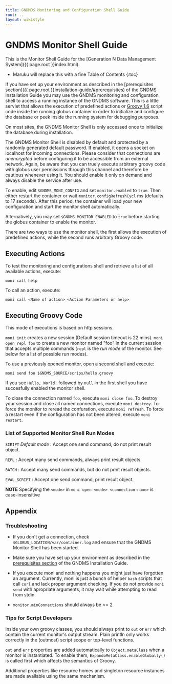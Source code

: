 ```yaml
---
title: GNDMDS Monitoring and Configuration Shell Guide
root: ..
layout: wikistyle
---
```


GNDMS Monitor Shell Guide
=========================

This is the Monitor Shell Guide for the
[Generation N Data Management System]({{ page.root }}index.html).

* Maruku will replace this with a fine Table of Contents
{:toc}

If you have set up your environment as described in the
[prerequisites section]({{ page.root }}installation-guide/#prerequisites) of the
GNDMS Installation Guide you may use the GNDMS monitoring and
configuration shell to access a running instance of the GNDMS
software. This is a little servlet that allows the execution of
predefined actions or [Groovy 1.6](http://groovy.codehaus.org) script
code inside the running globus container in order to initialize and
configure the database or peek inside the running system for debugging
purposes.

On most sites, the GNDMS Monitor Shell is only accessed once to
initialize the database during installation.

The GNDMS Monitor Shell is disabled by default and protected by a
randomly generated default password. If enabled, it opens a socket on
localhost for incoming connections. Please consider that connections
are *unencrypted* before configuring it to be accessible from an
external network. Again, be aware that you can truely execute
arbitrary groovy code with globus user permissions through this
channel and therefore be cautious whenever using it. You should enable
it only on demand and always disable the service after use.

To enable, edit `$GNDMS_MONI_CONFIG` and set `monitor.enabled` to `true`. Then
either restart the container or wait `monitor.configRefreshCycl` ms (defaults
to 17 seconds). After this period, the container will load your new
configuration and start the monitor shell automatically.

Alternatively, you may set `$GNDMS_MONITOR_ENABLED` to `true` before starting the
globus container to enable the monitor.

There are two ways to use the monitor shell, the first allows the
execution of predefined actions, while the second runs arbitrary Groovy code.



Executing Actions
-----------------

To test the monitoring and configurations shell and retrieve a list of all
available actions, execute:

    moni call help

To call an action, execute:

    moni call <Name of action> <Action Parameters or help>


Executing Groovy Code
---------------------

This mode of executions is based on http sessions.

`moni init` creates a new session (Default session timeout is 22 mins).
`moni open repl foo` to create a new monitor named "foo" in the current session
that accepts multiple commands (`repl` is the *run mode* of the monitor.
See below for a list of possible run modes).

To use a previously opened monitor, open a second shell and execute:

    moni send foo $GNDMS_SOURCE/scrips/hello.groovy

If you see `Hello, World!` followed by `null` in the first shell you have
succesfully enabled the monitor shell.

To close the connection named `foo`, execute `moni close foo`. To destroy your
session and close all named connections, execute `moni destroy`. To force the
monitor to reread the confuration, execute `moni refresh`. To force a restart
even if the configuration has not been altered, execute `moni restart`.



### List of Supported Monitor Shell Run Modes

`SCRIPT` *Default mode*
: Accept one send command, do not print result object.

`REPL`
: Accept many send commands, always print result objects.

`BATCH`
: Accept many send commands, but do not print result objects.

`EVAL_SCRIPT`
: Accept one send command, print result object.

**NOTE** Specifying the `<mode>` in `moni open <mode> <connection-name>` is case-insensitive


Appendix
--------

### Troubleshooting

* If you don't get a connection, check `$GLOBUS_LOCATION/var/container.log` and ensure that the
  GNDMS Monitor Shell has been started.

* Make sure you have set up your environment as described in the
[prerequisites section](/installation-guide/#prerequisites) of the
GNDMS Installation Guide.

* If you execute moni and nothing happens you might just have
forgotten an argument. Currently, moni is just a bunch of helper `bash`
scripts that call `curl` and lack proper argument checking. If you do
not provide `moni send` with apropriate arguments, it may wait while
attempting to read from stdin.

* `monitor.minConnections` should always be >= 2


### Tips for Script Developers

Inside your own groovy classes, you should always print to `out` or `err`
which contain the current monitor's output stream. Plain println only works
correctly in the (outmost) script scope or top-level functions.

`out` and `err` properties are added automatically to `Object.metaClass` when
a monitor is instantiated. To enable them, `ExpandoMetaClass.enableGlobally()`
is called first which affects the semantics of Groovy.

Additional properties like resource homes and singleton resource instances are
made available using the same mechanism.

